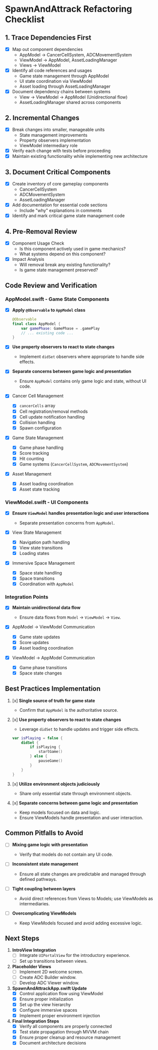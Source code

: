 # SpawnAndAttrack Refactoring Checklist

## 1. Trace Dependencies First
- [x] Map out component dependencies
  - AppModel -> CancerCellSystem, ADCMovementSystem
  - ViewModel -> AppModel, AssetLoadingManager
  - Views -> ViewModel
- [x] Identify all code references and usages
  - Game state management through AppModel
  - UI state coordination via ViewModel
  - Asset loading through AssetLoadingManager
- [x] Document dependency chains between systems
  - View -> ViewModel -> AppModel (Unidirectional flow)
  - AssetLoadingManager shared across components

## 2. Incremental Changes
- [x] Break changes into smaller, manageable units
  - State management improvements
  - Property observers implementation
  - ViewModel intermediary role
- [x] Verify each change with tests before proceeding
- [x] Maintain existing functionality while implementing new architecture

## 3. Document Critical Components
- [x] Create inventory of core gameplay components
  - CancerCellSystem
  - ADCMovementSystem
  - AssetLoadingManager
- [x] Add documentation for essential code sections
    - Include "why" explanations in comments
- [x] Identify and mark critical game state management code

## 4. Pre-Removal Review
- [x] Component Usage Check
    - Is this component actively used in game mechanics?
    - What systems depend on this component?
- [x] Impact Analysis
    - Will removal break any existing functionality?
    - Is game state management preserved?

## Code Review and Verification

### AppModel.swift - Game State Components

- [x] **Apply `@Observable` to `AppModel` class**
  
  ```swift:AppModel.swift
  @Observable
  final class AppModel {
      var gamePhase: GamePhase = .gamePlay
      // ... existing code ...
  }
  ```
  
- [x] **Use property observers to react to state changes**
  - Implement `didSet` observers where appropriate to handle side effects.

- [x] **Separate concerns between game logic and presentation**
  - Ensure `AppModel` contains only game logic and state, without UI code.

- [x] Cancer Cell Management
  - [x] `cancerCells` array
  - [x] Cell registration/removal methods
  - [x] Cell update notification handling
  - [x] Collision handling
  - [x] Spawn configuration

- [x] Game State Management
  - [x] Game phase handling
  - [x] Score tracking
  - [x] Hit counting
  - [x] Game systems (`CancerCellSystem`, `ADCMovementSystem`)

- [x] Asset Management
  - [x] Asset loading coordination
  - [x] Asset state tracking

### ViewModel.swift - UI Components

- [x] **Ensure `ViewModel` handles presentation logic and user interactions**
  - Separate presentation concerns from `AppModel`.

- [x] View State Management
  - [x] Navigation path handling
  - [x] View state transitions
  - [x] Loading states

- [x] Immersive Space Management
  - [x] Space state handling
  - [x] Space transitions
  - [x] Coordination with `AppModel`

### Integration Points

- [x] **Maintain unidirectional data flow**
  - Ensure data flows from `Model` → `ViewModel` → `View`.

- [x] AppModel → ViewModel Communication
  - [x] Game state updates
  - [x] Score updates
  - [x] Asset loading coordination

- [x] ViewModel → AppModel Communication
  - [x] Game phase transitions
  - [x] Space state changes

## Best Practices Implementation

1. [x] **Single source of truth for game state**
   - Confirm that `AppModel` is the authoritative source.

2. [x] **Use property observers to react to state changes**
   - Leverage `didSet` to handle updates and trigger side effects.
   
   ```swift
   var isPlaying = false {
       didSet {
           if isPlaying {
               startGame()
           } else {
               pauseGame()
           }
       }
   }
   ```

3. [x] **Utilize environment objects judiciously**
   - Share only essential state through environment objects.

4. [x] **Separate concerns between game logic and presentation**
   - Keep models focused on data and logic.
   - Ensure ViewModels handle presentation and user interaction.

## Common Pitfalls to Avoid

- [ ] **Mixing game logic with presentation**
  - Verify that models do not contain any UI code.

- [ ] **Inconsistent state management**
  - Ensure all state changes are predictable and managed through defined pathways.

- [ ] **Tight coupling between layers**
  - Avoid direct references from Views to Models; use ViewModels as intermediaries.

- [ ] **Overcomplicating ViewModels**
  - Keep ViewModels focused and avoid adding excessive logic.

## Next Steps

1. **IntroView Integration**
   - [ ] Integrate `UIPortalView` for the introductory experience.
   - [ ] Set up transitions between views.

2. **Placeholder Views**
   - [ ] Implement 2D welcome screen.
   - [ ] Create ADC Builder window.
   - [ ] Develop ADC Viewer window.

3. **SpawnAndAttrackApp.swift Update**
   - [x] Control application flow using ViewModel
   - [x] Ensure proper initialization
   - [x] Set up the view hierarchy
   - [x] Configure immersive spaces
   - [x] Implement proper environment injection

4. **Final Integration Steps**
   - [x] Verify all components are properly connected
   - [x] Test state propagation through MVVM chain
   - [x] Ensure proper cleanup and resource management
   - [x] Document architecture decisions